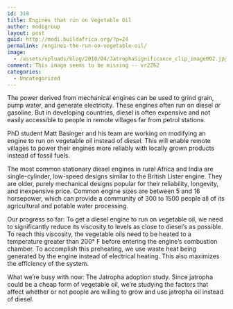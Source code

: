 ```yaml
---
id: 318
title: Engines that run on Vegetable Oil
author: modigroup
layout: post
guid: http://modi.buildafrica.org/?p=24
permalink: /engines-the-run-on-vegetable-oil/
image:
  - /assets/uploads/blog/2010/04/JatrophaSignificance_clip_image002.jpg
comment: This image seems to be missing -- vr2262
categories:
  - Uncategorized
---
```

The power derived from mechanical engines can be used to grind grain, pump water, and generate electricity. These engines often run on diesel or gasoline. But in developing countries, diesel is often expensive and not easily accessible to people in remote villages far from petrol stations. 

PhD student Matt Basinger and his team are working on modifying an engine to run on vegetable oil instead of diesel. This will enable remote villages to power their engines more reliably with locally grown products instead of fossil fuels. 

The most common stationary diesel engines in rural Africa and India are single-cylinder, low-speed designs similar to the British Lister engine. They are older, purely mechanical designs popular for their reliability, longevity, and inexpensive price. Common engine sizes are between 5 and 16 horsepower, which can provide a community of 300 to 1500 people all of its agricultural and potable water processing. 

Our progress so far: To get a diesel engine to run on vegetable oil, we need to significantly reduce its viscosity to levels as close to diesel&#8217;s as possible. To reach this viscosity, the vegetable oils need to be heated to a temperature greater than 200° F before entering the engine&#8217;s combustion chamber. To accomplish this preheating, we use waste heat being generated by the engine instead of electrical heating. This also maximizes the efficiency of the system. 

What we&#8217;re busy with now: The Jatropha adoption study. Since jatropha could be a cheap form of vegetable oil, we&#8217;re studying the factors that affect whether or not people are willing to grow and use jatropha oil instead of diesel.
